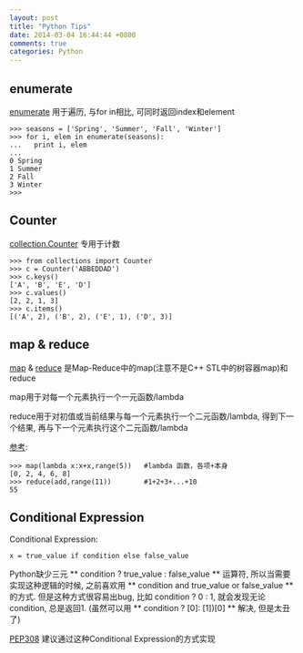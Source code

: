 ```yaml
---
layout: post
title: "Python Tips"
date: 2014-03-04 16:44:44 +0800
comments: true
categories: Python
---
```


## enumerate ##
[enumerate](http://docs.python.org/2/library/functions.html#enumerate) 用于遍历, 与for in相比, 可同时返回index和element

    >>> seasons = ['Spring', 'Summer', 'Fall', 'Winter']
    >>> for i, elem in enumerate(seasons):
    ...   print i, elem
    ... 
    0 Spring
    1 Summer
    2 Fall
    3 Winter
    >>> 


## Counter ##
[collection.Counter](http://docs.python.org/2/library/collections.html#counter-objects) 专用于计数

    >>> from collections import Counter
    >>> c = Counter('ABBEDDAD')
    >>> c.keys()
    ['A', 'B', 'E', 'D']
    >>> c.values()
    [2, 2, 1, 3]
    >>> c.items()
    [('A', 2), ('B', 2), ('E', 1), ('D', 3)]


## map & reduce ##
[map](http://docs.python.org/2.7/library/functions.html#map) & [reduce](http://docs.python.org/2/library/functions.html#reduce) 是Map-Reduce中的map(注意不是C++ STL中的树容器map)和reduce

map用于对每一个元素执行一个一元函数/lambda

reduce用于对初值或当前结果与每一个元素执行一个二元函数/lambda, 得到下一个结果, 再与下一个元素执行这个二元函数/lambda

[参考](http://www.cnblogs.com/zhoujinyi/archive/2013/06/07/3121976.html):

    >>> map(lambda x:x+x,range(5))   #lambda 函数，各项+本身
    [0, 2, 4, 6, 8]
    >>> reduce(add,range(11))        #1+2+3+...+10
    55

## Conditional Expression ##
Conditional Expression:

    x = true_value if condition else false_value

Python缺少三元 ** condition ? true_value : false_value ** 运算符, 所以当需要实现这种逻辑的时候, 之前喜欢用 ** condition and true_value or false_value ** 的方式. 但是这种方式很容易出bug, 比如 condition ? 0 : 1, 就会发现无论condition, 总是返回1. (虽然可以用 ** condition ? [0]: [1])[0] ** 解决, 但是太丑了)

[PEP308](http://docs.python.org/2.5/whatsnew/pep-308.html) 建议通过这种Conditional Expression的方式实现
